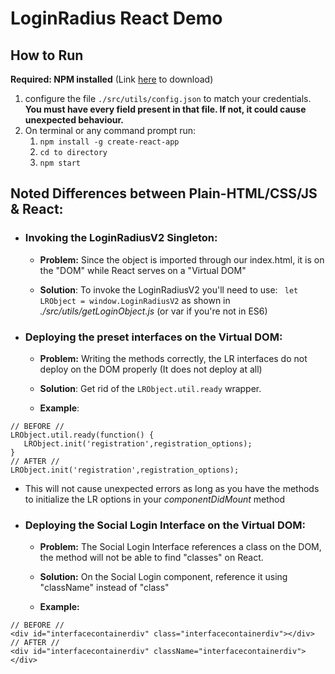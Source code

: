 # LoginRadius React Demo
## How to Run
**Required: NPM installed** (Link [here](https://nodejs.org/en/download/) to download)
1. configure the file ``./src/utils/config.json`` to match your credentials.  **You must have every field present in that file.  If not, it could cause unexpected behaviour.**
1. On terminal or any command prompt run:
   1.  ``` npm install -g create-react-app ```
   2.  ``` cd to directory ```
   2.  ``` npm start ```

## Noted Differences between Plain-HTML/CSS/JS & React:
* ### Invoking the LoginRadiusV2 Singleton:
  
  *  **Problem:** Since the object is imported through our index.html, it is on the "DOM" while React serves on a "Virtual DOM"
  
  *  **Solution**: To invoke the LoginRadiusV2 you'll need to use:
  ``` let LRObject = window.LoginRadiusV2``` as shown in *./src/utils/getLoginObject.js* (or var if you're not in ES6)

* ### Deploying the preset interfaces on the Virtual DOM:
  * **Problem:** Writing the methods correctly, the LR interfaces do not deploy on the DOM properly (It does not deploy at all)

  * **Solution**: Get rid of the ```LRObject.util.ready``` wrapper.

  * **Example**:
 ``` 
// BEFORE //
LRObject.util.ready(function() {
    LRObject.init('registration',registration_options);
}
// AFTER //
LRObject.init('registration',registration_options);
  ```
  * This will not cause unexpected errors as long as you have the methods to initialize the LR options in your *componentDidMount* method

* ### Deploying the Social Login Interface on the Virtual DOM:
  * **Problem:** The Social Login Interface references a class on the DOM, the method will not be able to find "classes" on React.

  * **Solution:** On the Social Login component, reference it using "className" instead of "class"
  * **Example:**
```
// BEFORE //
<div id="interfacecontainerdiv" class="interfacecontainerdiv"></div>
// AFTER //
<div id="interfacecontainerdiv" className="interfacecontainerdiv"></div>
```




